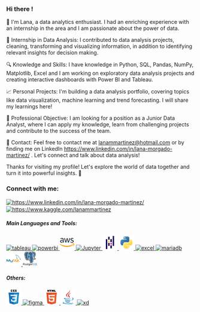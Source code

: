 ### Hi there !


👋 I'm Lana, a data analytics enthusiast. I had an enriching experience with an internship in the area and I am passionate about the power of data.

💼 Internship in Data Analysis: I contributed to data analysis projects, cleaning, transforming and visualizing information, in addition to identifying relevant insights for decision making.

🔍 Knowledge and Skills: I have knowledge in Python, SQL, Pandas, NumPy, Matplotlib, Excel and I am working on exploratory data analysis projects and creating interactive dashboards with Power BI and Tableau.

📈 Personal Projects: I'm building a data analysis portfolio, covering topics like data visualization, machine learning and trend forecasting. I will share my learnings here!

🎯 Professional Objective: I am looking for a position as a Junior Data Analyst, where I can apply my knowledge, learn from challenging projects and contribute to the success of the team.

📧 Contact: Feel free to contact me at lanammartinez@hotmail.com or by finding me on LinkedIn https://www.linkedin.com/in/lana-morgado-martinez/ . Let's connect and talk about data analysis!

Thanks for visiting my profile! Let's explore the world of data together and turn it into powerful insights. 🚀

<h3 align="left">Connect with me:</h3>
<p align="left">
<a href="https://linkedin.com/in/https://www.linkedin.com/in/lana-morgado-martinez/" target="blank"><img align="center" src="https://raw.githubusercontent.com/rahuldkjain/github-profile-readme-generator/master/src/images/icons/Social/linked-in-alt.svg" alt="https://www.linkedin.com/in/lana-morgado-martinez/" height="30" width="40" /></a>
<a href="https://kaggle.com/https://www.kaggle.com/lanammartinez" target="blank"><img align="center" src="https://raw.githubusercontent.com/rahuldkjain/github-profile-readme-generator/master/src/images/icons/Social/kaggle.svg" alt="https://www.kaggle.com/lanammartinez" height="30" width="40" /></a>
</p>

<h5 align="left">Main Languages and Tools:</h5>
<p> <a href="https://www.tableau.com/pt-br" target="_blank" rel="noreferrer"> <img src="https://www.startupof.me/wp-content/uploads/2020/09/Tableau-logo.jpg" alt="tableau" width="40" height="40"/> <a href="https://powerbi.microsoft.com/" target="_blank" rel="noreferrer"> <img src="https://static.wixstatic.com/media/322cff_c3cd08ea165f4e41bdb604d646554fc5~mv2.png/v1/fit/w_500,h_500,q_90/file.png" alt="powerbi" width="40" height="40"/> <a href="https://aws.amazon.com" target="_blank" rel="noreferrer"> <img src="https://raw.githubusercontent.com/devicons/devicon/master/icons/amazonwebservices/amazonwebservices-original-wordmark.svg" alt="aws" width="40" height="40"/> </a> <a href="https://jupyter.org/" target="_blank" rel="noreferrer"> <img src="https://upload.wikimedia.org/wikipedia/commons/thumb/3/38/Jupyter_logo.svg/1200px-Jupyter_logo.svg.png" alt="Jupyter" width="40" height="40"/> <a href="https://pandas.pydata.org/" target="_blank" rel="noreferrer"> <img src="https://raw.githubusercontent.com/devicons/devicon/2ae2a900d2f041da66e950e4d48052658d850630/icons/pandas/pandas-original.svg" alt="pandas" width="40" height="40"/>  <a href="https://www.python.org" target="_blank" rel="noreferrer"> <img src="https://raw.githubusercontent.com/devicons/devicon/master/icons/python/python-original.svg" alt="python" width="40" height="40"/> </a> <a href="https://www.microsoft.com/pt-br/microsoft-365/p/excel/CFQ7TTC0HR4R?activetab=pivot:overviewtab&ef_id=_k_CjwKCAjwzo2mBhAUEiwAf7wjknQ_MxJ3dAbbCIv2Fodce_G0AN3p-MHb4tD7wJHnrb9jon6H_aBFQhoC5xAQAvD_BwE_k_&OCID=AIDcmmq9ldqz5w_SEM__k_CjwKCAjwzo2mBhAUEiwAf7wjknQ_MxJ3dAbbCIv2Fodce_G0AN3p-MHb4tD7wJHnrb9jon6H_aBFQhoC5xAQAvD_BwE_k_&gclid=CjwKCAjwzo2mBhAUEiwAf7wjknQ_MxJ3dAbbCIv2Fodce_G0AN3p-MHb4tD7wJHnrb9jon6H_aBFQhoC5xAQAvD_BwE" target="_blank" rel="noreferrer"> <img src="https://upload.wikimedia.org/wikipedia/commons/thumb/3/34/Microsoft_Office_Excel_%282019%E2%80%93present%29.svg/2203px-Microsoft_Office_Excel_%282019%E2%80%93present%29.svg.png" alt="excel" width="40" height="40"/> <a href="https://mariadb.org/" target="_blank" rel="noreferrer"> <img src="https://www.vectorlogo.zone/logos/mariadb/mariadb-icon.svg" alt="mariadb" width="40" height="40"/> </a> <a href="https://www.mysql.com/" target="_blank" rel="noreferrer"> <img src="https://raw.githubusercontent.com/devicons/devicon/master/icons/mysql/mysql-original-wordmark.svg" alt="mysql" width="40" height="40"/> </a>  <a href="https://www.postgresql.org" target="_blank" rel="noreferrer"> <img src="https://raw.githubusercontent.com/devicons/devicon/master/icons/postgresql/postgresql-original-wordmark.svg" alt="postgresql" width="40" height="40"/> </a></p>
  
<h5 align="left">Others:</h5>
<p align="left">  <a href="https://www.w3schools.com/css/" target="_blank" rel="noreferrer"> <img src="https://raw.githubusercontent.com/devicons/devicon/master/icons/css3/css3-original-wordmark.svg" alt="css3" width="40" height="40"/> </a> <a href="https://www.figma.com/" target="_blank" rel="noreferrer"> <img src="https://www.vectorlogo.zone/logos/figma/figma-icon.svg" alt="figma" width="40" height="40"/> </a> <a href="https://www.w3.org/html/" target="_blank" rel="noreferrer"> <img src="https://raw.githubusercontent.com/devicons/devicon/master/icons/html5/html5-original-wordmark.svg" alt="html5" width="40" height="40"/> </a> <a href="https://www.java.com" target="_blank" rel="noreferrer"> <img src="https://raw.githubusercontent.com/devicons/devicon/master/icons/java/java-original.svg" alt="java" width="40" height="40"/> </a>    <a href="https://www.adobe.com/products/xd.html" target="_blank" rel="noreferrer"> <img src="https://cdn.worldvectorlogo.com/logos/adobe-xd.svg" alt="xd" width="40" height="40"/> </a> </p>


